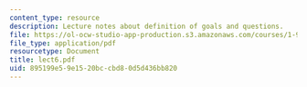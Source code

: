 ```yaml
---
content_type: resource
description: Lecture notes about definition of goals and questions.
file: https://ol-ocw-studio-app-production.s3.amazonaws.com/courses/1-963-a-sustainable-transportation-plan-for-mit-spring-2007/895199e59e1520bccbd80d5d436bb820_lect6.pdf
file_type: application/pdf
resourcetype: Document
title: lect6.pdf
uid: 895199e5-9e15-20bc-cbd8-0d5d436bb820
---
```

